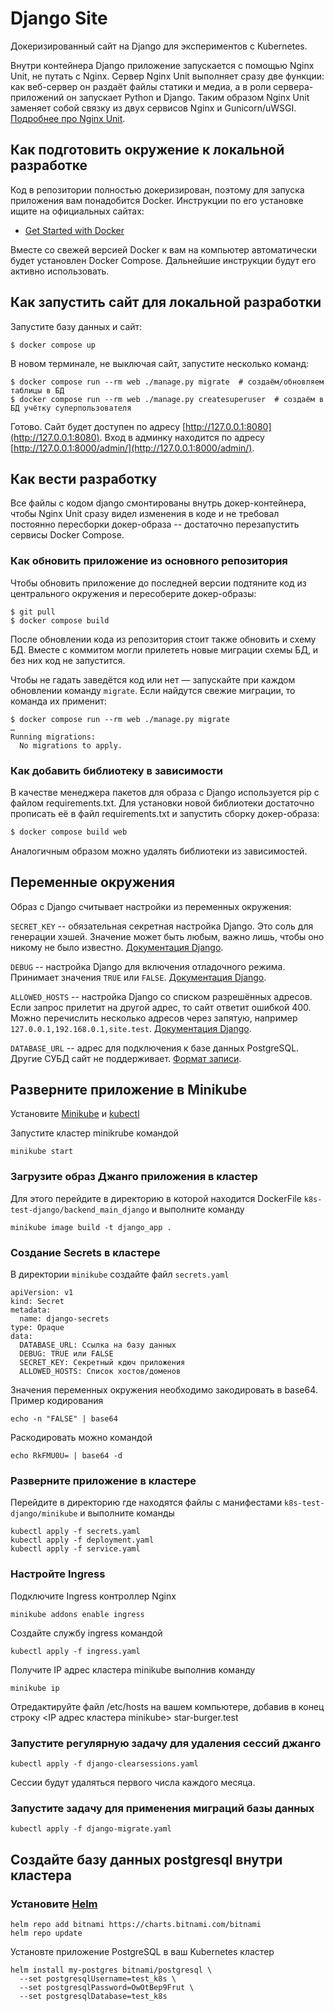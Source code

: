 # Django Site

Докеризированный сайт на Django для экспериментов с Kubernetes.

Внутри контейнера Django приложение запускается с помощью Nginx Unit, не путать с Nginx. Сервер Nginx Unit выполняет сразу две функции: как веб-сервер он раздаёт файлы статики и медиа, а в роли сервера-приложений он запускает Python и Django. Таким образом Nginx Unit заменяет собой связку из двух сервисов Nginx и Gunicorn/uWSGI. [Подробнее про Nginx Unit](https://unit.nginx.org/).

## Как подготовить окружение к локальной разработке

Код в репозитории полностью докеризирован, поэтому для запуска приложения вам понадобится Docker. Инструкции по его установке ищите на официальных сайтах:

- [Get Started with Docker](https://www.docker.com/get-started/)

Вместе со свежей версией Docker к вам на компьютер автоматически будет установлен Docker Compose. Дальнейшие инструкции будут его активно использовать.

## Как запустить сайт для локальной разработки

Запустите базу данных и сайт:

```shell
$ docker compose up
```

В новом терминале, не выключая сайт, запустите несколько команд:

```shell
$ docker compose run --rm web ./manage.py migrate  # создаём/обновляем таблицы в БД
$ docker compose run --rm web ./manage.py createsuperuser  # создаём в БД учётку суперпользователя
```

Готово. Сайт будет доступен по адресу [http://127.0.0.1:8080](http://127.0.0.1:8080). Вход в админку находится по адресу [http://127.0.0.1:8000/admin/](http://127.0.0.1:8000/admin/).

## Как вести разработку

Все файлы с кодом django смонтированы внутрь докер-контейнера, чтобы Nginx Unit сразу видел изменения в коде и не требовал постоянно пересборки докер-образа -- достаточно перезапустить сервисы Docker Compose.

### Как обновить приложение из основного репозитория

Чтобы обновить приложение до последней версии подтяните код из центрального окружения и пересоберите докер-образы:

``` shell
$ git pull
$ docker compose build
```

После обновлении кода из репозитория стоит также обновить и схему БД. Вместе с коммитом могли прилететь новые миграции схемы БД, и без них код не запустится.

Чтобы не гадать заведётся код или нет — запускайте при каждом обновлении команду `migrate`. Если найдутся свежие миграции, то команда их применит:

```shell
$ docker compose run --rm web ./manage.py migrate
…
Running migrations:
  No migrations to apply.
```

### Как добавить библиотеку в зависимости

В качестве менеджера пакетов для образа с Django используется pip с файлом requirements.txt. Для установки новой библиотеки достаточно прописать её в файл requirements.txt и запустить сборку докер-образа:

```sh
$ docker compose build web
```

Аналогичным образом можно удалять библиотеки из зависимостей.

<a name="env-variables"></a>
## Переменные окружения

Образ с Django считывает настройки из переменных окружения:

`SECRET_KEY` -- обязательная секретная настройка Django. Это соль для генерации хэшей. Значение может быть любым, важно лишь, чтобы оно никому не было известно. [Документация Django](https://docs.djangoproject.com/en/3.2/ref/settings/#secret-key).

`DEBUG` -- настройка Django для включения отладочного режима. Принимает значения `TRUE` или `FALSE`. [Документация Django](https://docs.djangoproject.com/en/3.2/ref/settings/#std:setting-DEBUG).

`ALLOWED_HOSTS` -- настройка Django со списком разрешённых адресов. Если запрос прилетит на другой адрес, то сайт ответит ошибкой 400. Можно перечислить несколько адресов через запятую, например `127.0.0.1,192.168.0.1,site.test`. [Документация Django](https://docs.djangoproject.com/en/3.2/ref/settings/#allowed-hosts).

`DATABASE_URL` -- адрес для подключения к базе данных PostgreSQL. Другие СУБД сайт не поддерживает. [Формат записи](https://github.com/jacobian/dj-database-url#url-schema).


## Разверните приложение в Minikube

Установите [Minikube](https://minikube.sigs.k8s.io/docs/start/?arch=%2Fwindows%2Fx86-64%2Fstable%2F.exe+download) и [kubectl](https://kubernetes.io/ru/docs/tasks/tools/install-kubectl/)

Запустите кластер minikrube командой
```shell
minikube start
```
### Загрузите образ Джанго приложения в кластер

Для этого перейдите в директорию в которой находится DockerFile `k8s-test-django/backend_main_django` и выполните команду
```shell
minikube image build -t django_app .
```

### Создание Secrets в кластере

В директории `minikube` создайте файл `secrets.yaml` 

```
apiVersion: v1
kind: Secret
metadata:
  name: django-secrets
type: Opaque
data:
  DATABASE_URL: Ссылка на базу данных
  DEBUG: TRUE или FALSE
  SECRET_KEY: Секретный кдюч приложения
  ALLOWED_HOSTS: Список хостов/доменов
```
Значения переменных окружения необходимо закодировать в base64.
Пример кодирования
```shell
echo -n "FALSE" | base64
```
Раскодировать можно командой
```shell
echo RkFMU0U= | base64 -d
```

### Разверните приложение в кластере

Перейдите в директорию где находятся файлы с манифестами `k8s-test-django/minikube` и выполните команды
```shell
kubectl apply -f secrets.yaml
kubectl apply -f deployment.yaml
kubectl apply -f service.yaml
```

### Настройте Ingress

Подключите Ingress контроллер Nginx
```shell
minikube addons enable ingress
```
Создайте службу ingress командой
```shell
kubectl apply -f ingress.yaml
```

Получите IP адрес кластера minikube выполнив команду
```shell
minikube ip
```
Отредактируйте файл /etc/hosts на вашем компьютере, добавив в конец строку
<IP адрес кластера minikube> star-burger.test

### Запустите регулярную задачу для удаления сессий джанго

```shell
kubectl apply -f django-clearsessions.yaml
```
Сессии будут удаляться первого числа каждого месяца.

### Запустите задачу для применения миграций базы данных

```shell
kubectl apply -f django-migrate.yaml
```

## Создайте базу данных postgresql внутри кластера

### Установите [Helm](https://helm.sh/)


``` shell   
helm repo add bitnami https://charts.bitnami.com/bitnami
helm repo update
```

Установте приложение PostgreSQL в ваш Kubernetes кластер
```shell
helm install my-postgres bitnami/postgresql \
  --set postgresqlUsername=test_k8s \
  --set postgresqlPassword=OwOtBep9Frut \
  --set postgresqlDatabase=test_k8s
```
